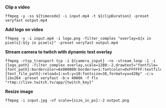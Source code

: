 **Clip a video**
```shell script
ffmpeg -y -ss ${timecode} -i input.mp4 -t ${clipDuration} -preset veryfast output.mp4
```

**Add logo on video**
```shell script
ffmpeg -y -i input.mp4 -i logo.png -filter_complex "overlay=${x in pixels}:${y in pixels}" -preset veryfast output.mp4
```

**Stream camera to twitch with dynamic text overlay**
```shell script
ffmpeg -rtsp_transport tcp -i ${camera_input} -re -stream_loop -1 -i {logo_path} -filter_complex overlay,scale=1280:-2,drawtext="fontfile={font_path}:bordercolor=0x000000:borderrw=1:fontcolor=0xFFFFFF:textfile={text_file_path}:reload=1:x=5:y=10:fontsize=38,format=yuv420p" -c:v libx264 -preset veryfast -b:v 4000k -f flv "rtmp://live.twitch.tv/app/{twitch_key}"
```

**Resize image**
```shell script
ffmpeg -i input.jpg -vf scale={size_in_px}:-2 output.png
```
